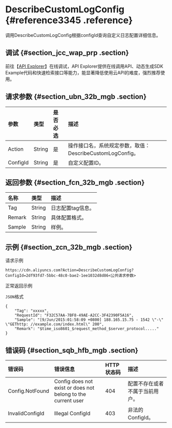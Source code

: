 # DescribeCustomLogConfig {#reference3345 .reference}

调用DescribeCustomLogConfig根据configId查询自定义日志配置详细信息。

## 调试 {#section_jcc_wap_prp .section}

前往【[API Explorer](https://api.aliyun.com/#/?product=Cdn&api=DescribeCustomLogConfig)】在线调试，API Explorer提供在线调用API、动态生成SDK Example代码和快速检索接口等能力，能显著降低使用云API的难度，强烈推荐使用。

## 请求参数 {#section_ubn_32b_mgb .section}

|参数|类型|是否必选|描述|
|:-|:-|:---|:-|
|Action|String|是|操作接口名，系统规定参数，取值：DescribeCustomLogConfig。|
|ConfigId|String|是|自定义配置ID。|

## 返回参数 {#section_fcn_32b_mgb .section}

|名称|类型|描述|
|:-|:-|:-|
|Tag|String|日志配置tag信息。|
|Remark|String|具体配置格式。|
|Sample|String|样例。|

## 示例 {#section_zcn_32b_mgb .section}

请求示例

``` {#codeblock_7rg_nr4_5xm}
https://cdn.aliyuncs.com?Action=DescribeCustomLogConfig?ConfigId=2df93fd7-5bbc-48c0-bae2-1ee1032d8d86<公共请求参数>
```

正常返回示例

`JSON`格式

``` {#codeblock_vf6_dg3_cq0}
{
    "Tag": "xxxxx",
    "RequestId": "F32C57AA-7BF8-49AE-A2CC-3F42390F5A16",
    "Sample": "[9/Jun/2015:01:58:09 +0800] 188.165.15.75 - 1542 \"-\" \"GEThttp: //example.com/index.html\" 200",
    "Remark": "$time_iso8601_$request_method_$server_protocol....."
}
```

## 错误码 {#section_sqb_hfb_mgb .section}

|错误码|错误信息|HTTP 状态码|描述|
|:--|:---|:-------|:-|
|Config.NotFound|Config does not exist or does not belong to the current user|404|配置不存在或者不属于当前用户。|
|InvalidConfigId|Illegal ConfigId|403|非法的ConfigId。|


